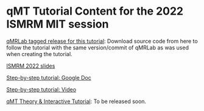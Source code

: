 #  qMT Tutorial Content for the 2022 ISMRM MIT session

[qMRLab tagged release for this tutorial](https://github.com/qMRLab/qMRLab/releases/tag/ismrm2022): Download source code from here to follow the tutorial with the same version/commit of qMRLab as was used when creating the tutorial.

[ISMRM 2022 slides](https://docs.google.com/presentation/d/1JGcdQ3C7V7mu3L8lXyqDceMxxElNIzgAl2bLX17a3o0/edit?usp=sharing)

[Step-by-step tutorial: Google Doc](https://docs.google.com/document/d/1v6ROgjLD48IIEzR-yw4w04PYs29V1y8sm6vmJtigDFs/edit?usp=sharing)

[Step-by-step tutorial: Video](https://www.youtube.com/channel/UCCuMZye0AuGytw-Mv_4ZzfA)

[qMT Theory & Interactive Tutorial](https://qmrlab.org/blog.html): To be released soon.

